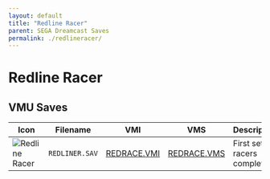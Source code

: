 ```yaml
---
layout: default
title: "Redline Racer"
parent: SEGA Dreamcast Saves
permalink: ./redlineracer/
---
```

# Redline Racer

## VMU Saves

| Icon | Filename | VMI | VMS | Description |
|------|----------|-----|-----|-------------|
| ![Redline Racer](../icons/REDLINER.SAV.GIF) | `REDLINER.SAV` | [REDRACE.VMI](REDRACE.VMI) | [REDRACE.VMS](REDRACE.VMS) | First set of racers complete |
